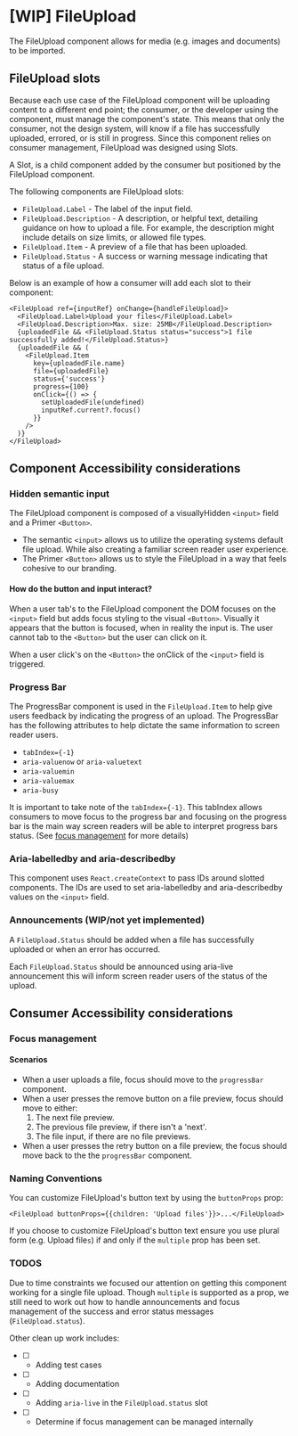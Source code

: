 # [WIP] FileUpload

The FileUpload component allows for media (e.g. images and documents) to be imported.

## FileUpload slots

Because each use case of the FileUpload component will be uploading content to a different end point; the consumer, or the developer using the component, must manage the component's state. This means that only the consumer, not the design system, will know if a file has successfully uploaded, errored, or is still in progress. Since this component relies on consumer management, FileUpload was designed using Slots.

A Slot, is a child component added by the consumer but positioned by the FileUpload component.

The following components are FileUpload slots:

- `FileUpload.Label` - The label of the input field.
- `FileUpload.Description` - A description, or helpful text, detailing guidance on how to upload a file. For example, the description might include details on size limits, or allowed file types.
- `FileUpload.Item` - A preview of a file that has been uploaded.
- `FileUpload.Status` - A success or warning message indicating that status of a file upload.

Below is an example of how a consumer will add each slot to their component:

```tsx
<FileUpload ref={inputRef} onChange={handleFileUpload}>
  <FileUpload.Label>Upload your files</FileUpload.Label>
  <FileUpload.Description>Max. size: 25MB</FileUpload.Description>
  {uploadedFile && <FileUpload.Status status="success">1 file successfully added!</FileUpload.Status>}
  {uploadedFile && (
    <FileUpload.Item
      key={uploadedFile.name}
      file={uploadedFile}
      status={'success'}
      progress={100}
      onClick={() => {
        setUploadedFile(undefined)
        inputRef.current?.focus()
      }}
    />
  )}
</FileUpload>
```

## Component Accessibility considerations

### Hidden semantic input

The FileUpload component is composed of a visuallyHidden `<input>` field and a Primer `<Button>`.

- The semantic `<input>` allows us to utilize the operating systems default file upload. While also creating a familiar screen reader user experience.
- The Primer `<Button>` allows us to style the FileUpload in a way that feels cohesive to our branding.

#### How do the button and input interact?

When a user tab's to the FileUpload component the DOM focuses on the `<input>` field but adds focus styling to the visual `<Button>`. Visually it appears that the button is focused, when in reality the input is. The user cannot tab to the `<Button>` but the user can click on it.

When a user click's on the `<Button>` the onClick of the `<input>` field is triggered.

### Progress Bar

The ProgressBar component is used in the `FileUpload.Item` to help give users feedback by indicating the progress of an upload. The ProgressBar has the following attributes to help dictate the same information to screen reader users.

- `tabIndex={-1}`
- `aria-valuenow` or `aria-valuetext`
- `aria-valuemin`
- `aria-valuemax`
- `aria-busy`

It is important to take note of the `tabIndex={-1}`. This tabIndex allows consumers to move focus to the progress bar and focusing on the progress bar is the main way screen readers will be able to interpret progress bars status. (See [focus management](#focus-management) for more details)

### Aria-labelledby and aria-describedby

This component uses `React.createContext` to pass IDs around slotted components. The IDs are used to set aria-labelledby and aria-describedby values on the `<input>` field.

### Announcements (WIP/not yet implemented)

A `FileUpload.Status` should be added when a file has successfully uploaded or when an error has occurred.

Each `FileUpload.Status` should be announced using aria-live announcement this will inform screen reader users of the status of the upload.

## Consumer Accessibility considerations

### Focus management

#### Scenarios

- When a user uploads a file, focus should move to the `progressBar` component.
- When a user presses the remove button on a file preview, focus should move to either:
  1. The next file preview.
  2. The previous file preview, if there isn't a 'next'.
  3. The file input, if there are no file previews.
- When a user presses the retry button on a file preview, the focus should move back to the the `progressBar` component.

### Naming Conventions

You can customize FileUpload's button text by using the `buttonProps` prop:

```tsx
<FileUpload buttonProps={{children: 'Upload files'}}>...</FileUpload>
```

If you choose to customize FileUpload's button text ensure you use plural form (e.g. Upload file`s`) if and only if the `multiple` prop has been set.

### TODOS

Due to time constraints we focused our attention on getting this component working for a single file upload. Though `multiple` is supported as a prop, we still need to work out how to handle announcements and focus management of the success and error status messages (`FileUpload.status`).

Other clean up work includes:

- [ ] - Adding test cases
- [ ] - Adding documentation
- [ ] - Adding `aria-live` in the `FileUpload.status` slot
- [ ] - Determine if focus management can be managed internally
